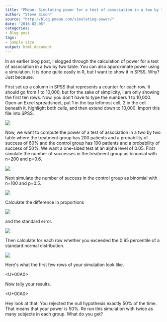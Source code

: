 ```yaml
---
title: "PMean: Simulating power for a test of association in a two by two table"
author: "Steve Simon"
source: "http://blog.pmean.com/simulating-power/"
date: "2016-02-05"
categories:
- Blog post
tags:
- Sample size
output: html_document
---
```


In an earlier blog post, I slogged through the calculation of power for
a test of association in a two by two table. You can also approximate
power using a simulation. It is done quite easily in R, but I want to
show it in SPSS. Why? Just because.

<!---More--->

First set up a column in SPSS that represents a counter for each row. It
should go from 1 to 10,000, but for the sake of simplicity, I am only
showing the first ten rows. Now, you don't have to type the numbers 1 to
10,000. Open an Excel spreadsheet, put 1 in the top leftmost cell, 2 in
the cell beneath it, highlight both cells, and then extend down to
10,000. Import this file into SPSS.

![](http://www.pmean.com/images/images/16/simulating-power01.png)



Now, we want to compute the power of a test of association in a two by
two table where the treatment group has 200 patients and a probability
of success of 60% and the control group has 100 patients and a
probability of success of 50%. We want a one-sided test at an alpha
level of 0.05. First simulate the number of successes in the treatment
group as binomial with n=200 and p=0.6.

![](http://www.pmean.com/images/images/16/simulating-power02.png)



Next simulate the number of success in the control group as binomial
with n=100 and p=0.5.

![](http://www.pmean.com/images/images/16/simulating-power03.png)



Calculate the difference in proportions

![](http://www.pmean.com/images/images/16/simulating-power04.png)



and the standard error.

![](http://www.pmean.com/images/images/16/simulating-power05.png)



Then calculate for each row whether you exceeded the 0.95 percentile of
a standard normal distribution.

![](http://www.pmean.com/images/images/16/simulating-power06.png)



Here's what the first few rows of your simulation look like.

<U+00A0>

Now tally your results.

<U+00A0>

Hey look at that. You rejected the null hypothesis exactly 50% of the
time. That means that your power is 50%. Re run this simulation with
twice as many subjects in each group. What do you get?


